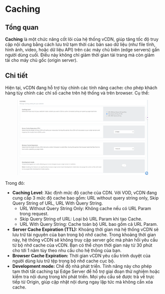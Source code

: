# Caching

## Tổng quan

**Caching** là một chức năng cốt lõi của hệ thống vCDN, giúp tăng tốc độ truy cập nội dung bằng cách lưu trữ tạm thời các bản sao dữ liệu (như file tĩnh, hình ảnh, video, hoặc dữ liệu API) trên các máy chủ biên (edge servers) gần người dùng cuối. Điều này không chỉ giảm thời gian tải trang mà còn giảm tải cho máy chủ gốc (origin server).

## Chi tiết

Hiện tại, vCDN đang hỗ trợ tùy chỉnh các tính năng cach&#x65;**:** cho phép khách hàng tùy chỉnh các chỉ số cache trên hệ thống và trên browser. Cụ thể:&#x20;

<figure><img src="../../.gitbook/assets/image (16).png" alt=""><figcaption></figcaption></figure>

Trong đó:    &#x20;

* **Caching Level**: Xác định mức độ cache của CDN. Với VOD, vCDN đang cung cấp 3 mức độ cache bao gồm: URL without query string only, Skip Query String of URL, URL With Query String.
  * URL Without Query String Only: Không cache nếu có URL Param trong request.
  * Skip Query String of URL: Loại bỏ URL Param khi tạo Cache.
  * URL With Query String: Cache toàn bộ URL bao gồm cả URL Param.
* **Server Cache Expiration (TTL):** Khoảng thời gian mà hệ thống vCDN sẽ lưu trữ tài nguyên của bạn trong bộ nhớ cache. Trong khoảng thời gian này, hệ thống vCDN sẽ không truy cập server gốc mà phản hồi yêu cầu từ bộ nhớ cache của vCDN. Bạn có thể chọn thời gian này từ 30 phút cho tới 1 năm tùy theo nhu cầu cho hệ thống của bạn.
* **Browser Cache Expiration:** Thời gian vCDN yêu cầu trình duyệt của người dùng lưu trữ tệp trong bộ nhớ cache cục bộ.
* **Development mode:** Chế độ nhà phát triển. Tính năng này cho phép tạm thời tắt caching tại Edge Server để hỗ trợ giai đoạn thử nghiệm hoặc kiểm tra nội dung trong khi phát triển. Mọi yêu cầu sẽ được trả về trực tiếp từ Origin, giúp cập nhật nội dung ngay lập tức mà không cần xóa cache.
